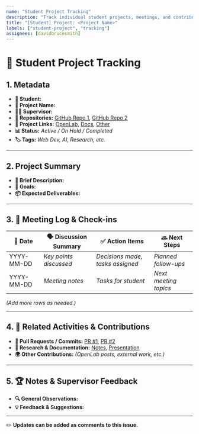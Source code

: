 ```yaml
---
name: "Student Project Tracking"
description: "Track individual student projects, meetings, and contributions."
title: "[Student] Project: <Project Name>"
labels: ["student-project", "tracking"]
assignees: [davidbrucesmith]
---
```


# 🎯 **Student Project Tracking**

## **1. Metadata**
- **👤 Student:**  
- **📌 Project Name:**  
- **🧑‍🏫 Supervisor:**  
- **📂 Repositories:** [GitHub Repo 1](#), [GitHub Repo 2](#)  
- **🔗 Project Links:** [OpenLab](#), [Docs](#), [Other](#)  
- **📊 Status:** _Active / On Hold / Completed_  
- **🏷 Tags:** _Web Dev, AI, Research, etc._  

---

## **2. Project Summary**
- **📜 Brief Description:**  
- **🎯 Goals:**  
- **📦 Expected Deliverables:**  

---

## **3. 📝 Meeting Log & Check-ins**  

| 📅 Date | 🗣 Discussion Summary | ✅ Action Items | 🔜 Next Steps |
|---------|----------------------|----------------|--------------|
| YYYY-MM-DD | _Key points discussed_ | _Decisions made, tasks assigned_ | _Planned follow-ups_ |
| YYYY-MM-DD | _Meeting notes_ | _Tasks for student_ | _Next meeting topics_ |

_(Add more rows as needed.)_  

---

## **4. 📂 Related Activities & Contributions**
- **🔄 Pull Requests / Commits:** [PR #1](#), [PR #2](#)  
- **📑 Research & Documentation:** [Notes](#), [Presentation](#)  
- **🌍 Other Contributions:** _(OpenLab posts, external work, etc.)_  

---

## **5. 🏆 Notes & Supervisor Feedback**
- **🔍 General Observations:**  
- **💡 Feedback & Suggestions:**  

---

✏️ **Updates can be added as comments to this issue.**  
